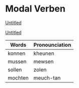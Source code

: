 # Modal Verben

[Untitled](Modal%20Verben%20c93e91ca99b447d99cd6bdb5bde8372c/Untitled%20Database%206537fb1f184a431981afb99b10a8d611.csv)

[Untitled](Modal%20Verben%20c93e91ca99b447d99cd6bdb5bde8372c/Untitled%20Database%2027d8f9d3c69e45d9a022c5be88744e55.csv)

| Words | Pronounciation |
| --- | --- |
| konnen | kheunen |
| mussen | mewsen |
| sollen | zolen |
| mochten | meuch-tan |